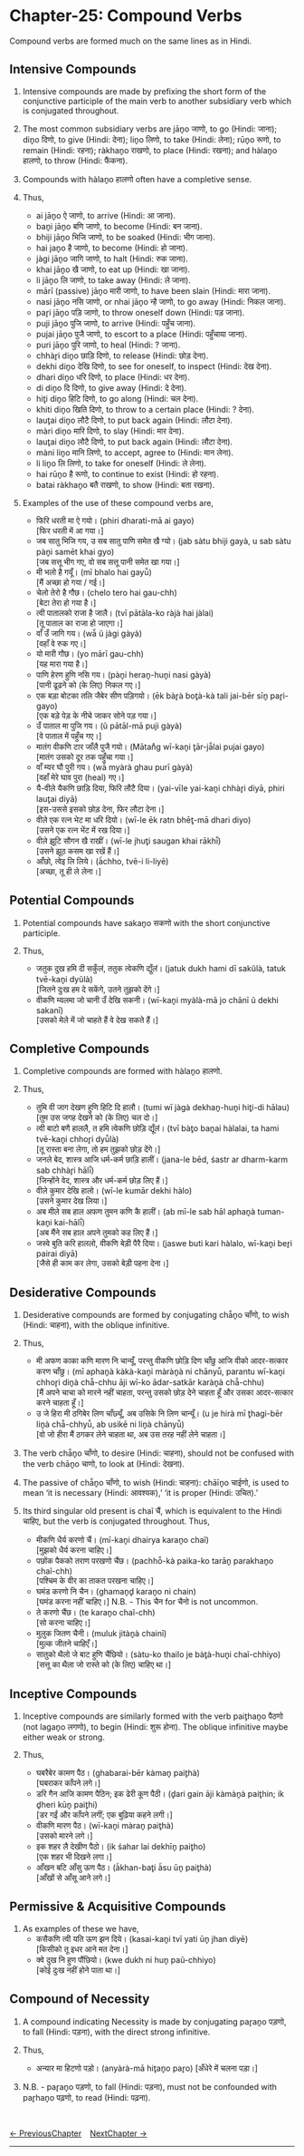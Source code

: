 # Chapter-25: Compound Verbs
Compound verbs are formed much on the same lines as in Hindi.

## Intensive Compounds

1. Intensive compounds are made by prefixing the short form of the conjunctive participle of the main verb to another subsidiary verb which is conjugated throughout.

2. The most common subsidiary verbs are jān̥o जाणो, to go (Hindi: जाना); din̥o दिणो, to give (Hindi: देना); lin̥o लिणो, to take (Hindi: लेना); rūn̥o रूणो, to remain (Hindi: रहना); ràkhan̥o राखणो, to place (Hindi: रखना); and hàlan̥o हालणो, to throw (Hindi: फैंकना).

3. Compounds with hàlan̥o हालणो often have a completive sense.

4. Thus,
   - ai jān̥o ऐ जाणो, to arrive (Hindi: आ जाना).
   - ban̥i jān̥o बणि जाणो, to become (Hindi: बन जाना).
   - bhiji jān̥o भिजि जाणो, to be soaked (Hindi: भीग जाना).
   - hai jan̥o है जाणो, to become (Hindi: हो जाना).
   - jàgi jān̥o जागि जाणो, to halt (Hindi: रुक जाना).
   - khai jān̥o खै जाणो, to eat up (Hindi: खा जाना).
   - li jān̥o लि जाणो, to take away (Hindi: ले जाना).
   - mārī (passive) jān̥o मारी जाणो, to have been slain (Hindi: मारा जाना).
   - nasi jān̥o नसि जाणो, or nhai jān̥o न्है जाणो, to go away (Hindi: निकल जाना).
   - par̥i jān̥o पड़ि जाणो, to throw oneself down (Hindi: पड़ जाना).
   - puji jān̥o पुजि जाणो, to arrive (Hindi: पहुँच जाना).
   - pujai jān̥o पुजै जाणो, to escort to a place (Hindi: पहुँचाया जाना).
   - puri jān̥o पुरि जाणो, to heal (Hindi: ? जाना).
   - chhàr̥i din̥o छाड़ि दिणो, to release (Hindi: छोड़ देना).
   - dekhi din̥o देखि दिणो, to see for oneself, to inspect (Hindi: देख देना).
   - dhari din̥o धरि दिणो, to place (Hindi: धर देना).
   - di din̥o दि दिणो, to give away (Hindi: दे देना).
   - hit̥i din̥o हिटि दिणो, to go along (Hindi: चल देना).
   - khiti din̥o खिति दिणो, to throw to a certain place (Hindi: ? देना).
   - laut̥ai din̥o लौटै दिणो, to put back again (Hindi: लौटा देना).
   - màri din̥o मारि दिणो, to slay (Hindi: मार देना).
   - laut̥ai din̥o लौटै दिणो, to put back again (Hindi: लौटा देना).
   - màni lin̥o मानि लिणो, to accept, agree to (Hindi: मान लेना).
   - li lin̥o लि लिणो, to take for oneself (Hindi: ले लेना).
   - hai rūn̥o है रूणो, to continue to exist (Hindi: हो रहना).
   - batai ràkhan̥o बतै राखणो, to show (Hindi: बता रखना).

5. Examples of the use of these compound verbs are,
   - फिरि धरती मा ऐ गयो। (phiri dharati-mā ai gayo)<br>
   [फिर धरती में आ गया।]
   - जब सातु भिजि गय, उ सब सातु पाणि समेत खै ग्यो। (jab sàtu bhiji gayà, u sab sàtu pàn̥i samēt khai gyo)<br>
   [जब सत्तू भीग गए, वो सब सत्तू पानी समेत खा गया।]
   - मी भलो है गयूँ। (mī bhalo hai gayū̃)<br>
   [मैं अच्छा हो गया / गई।]
   - चेलो तेरो है गौछ। (chelo tero hai gau-chh)<br>
   [बेटा तेरा हो गया है।]
   - त्वी पातालको राजा है जालै। (tvī pātāla-ko ràjà hai jàlai)<br>
   [तू पाताल का राजा हो जाएगा।]
   - वाँ उँ जागि गय। (wā̃ ũ jàgi gàyà)<br>
   [वहाँ वे रुक गए।]
   - यो मारी गौछ। (yo mārī gau-chh)<br>
   [यह मारा गया है।]
   - पाणि हेरण हुणि नसि गय। (pàn̥i heran̥-hun̥i nasi gàyà)<br>
   [पानी ढूढने को (के लिए) निकल गए।]
   - एक बड़ा बोटका तलि जैबेर सीण पड़िगयो। (ēk bàr̥à bot̥à-kà tali jai-bēr sīn̥ par̥i-gayo)<br>
   [एक बड़े पेड़ के नीचे जाकर सोने पड़ गया।]
   - उँ पाताल मा पुजि गय। (ũ pātāl-mā puji gàyà)<br>
   [वे पाताल में पहुँच गए।]
   - मातंग वीकणि टार जाँलै पुजै गयो। (Mātan̊g wī-kan̥i t̥ār-jā̃lai pujai gayo)<br>
   [मातंग उसको दूर तक पहुँचा गया।]
   - वाँ म्यर घौ पुरी गय। (wā̃ myàrà ghau purī gàyà)<br>
   [वहाँ मेरे घाव पुरा (heal) गए।]
   - यै-वीले यैकणि छाड़ि दिया, फिरि लौटै दिया। (yai-vīle yai-kan̥i chhàr̥i diyā, phiri laut̥ai diyā)<br>
   [इस-उससे इसको छोड़ देना, फिर लौटा देना।]
   - वीले एक रत्न भेट मा धरि दियो। (wī-le ēk ratn bhēt̥-mā dhari diyo)<br>
   [उसने एक रत्न भेंट में रख दिया।]
   - वीले झूटि सौगन खै राखीं। (wī-le jhut̥i saugan khai rākhī̃)<br>
   [उसने झूठ कसम खा रखें हैं।]
   - आँछो, त्वेइ लि लिये। (à̃chho, tvē-i li-liyē)<br>
   [अच्छा, तू ही ले लेना।]

## Potential Compounds

1. Potential compounds have sakan̥o सकणो with the short conjunctive participle.

2. Thus,
   - जतुक दुख हमि दी सकुँलऺ, ततुक त्वेकणि द्युँलऺ। (jatuk dukh hami dī sakũlà, tatuk tvē-kan̥i dyũlà)<br>
   [जितने दुःख हम दे सकेंगे, उतने तुझको देंगे।]
   - वीकणि म्यलमा जो चानी उँ देखि सकनी। (wī-kan̥i myàlà-mā jo chānī ũ dekhi sakanī)<br>
   [उसको मेले में जो चाहते हैं वे देख सकते हैं।]

## Completive Compounds

1. Completive compounds are formed with hàlan̥o हालणो.

2. Thus,
   - तुमि वी जाग देखण हुणि हिटि दि हालौ। (tumi wī jàgà dekhan̥-hun̥i hit̥i-di hālau)<br>
   [तुम उस जगह देखने को (के लिए) चल दो।]
   - त्वी बाटो बणै हाललै, त हमि त्वेकणि छोड़ि द्यूँलऺ। (tvī bàt̥o ban̥ai hàlalai, ta hami tvē-kan̥i chhor̥i dyū̃là)<br>
   [तू रास्ता बना लेगा, तो हम तुझको छोड़ देंगे।]
   - जनले बेद, शास्त्र आजि धर्म-कर्म छाड़ि हालीं। (jana-le bēd, śastr ar dharm-karm sab chhàr̥i hālī̃)<br>
   [जिन्होंने वेद, शास्त्र और धर्म-कर्म छोड़ लिए हैं।]
   - वीले कुमार देखि हालो। (wī-le kumār dekhi hàlo)<br>
   [उसने कुमार देख लिया।]
   - अब मीले सब हाल अफण तुमन कणि कै हालीं। (ab mī-le sab hāl aphan̥à tuman-kan̥i kai-hālī̃)<br>
   [अब मैंने सब हाल अपने तुमको कह लिए हैं।]
   - जस्वे बुति करि हाललो, वीकणि बेड़ी पैरै दिया। (jaswe buti kari hàlalo, wī-kan̥i ber̥i pairai diyā)<br>
   [जैसे ही काम कर लेगा, उसको बेड़ी पहना देना।]

## Desiderative Compounds

1. Desiderative compounds are formed by conjugating chā̃n̥o चाँणो, to wish (Hindi: चाहना), with the oblique infinitive.

2. Thus,
   - मी अफण काका कणि मारण नि चान्यूँ, परन्तु वीकणि छोड़ि दिण चाँछु आजि वीको आदर-सत्कार करण चाँछु। (mī aphan̥à kàkà-kan̥i màràn̥à ni chānyū̃, parantu wī-kan̥i chhor̥i din̥à chā̃-chhu āji wī-ko ādar-satkār karàn̥à chā̃-chhu)<br>
   [मैं अपने चाचा को मारने नहीं चाहता, परन्तु उसको छोड़ देने चाहता हूँ और उसका आदर-सत्कार करने चाहता हूँ।]
   - उ जे हिरा मी ठगिबेर लिण चाँछ्यूँ, अब उसिके नि लिण चान्यूँ। (u je hirà mī t̥hagi-bēr lin̥à chā̃-chhyū̃, ab usikē ni lin̥à chānyū̃)<br>
   [वो जो हीरा मैं ठगकर लेने चाहता था, अब उस तरह नहीं लेने चाहता।]

3. The verb chā̃n̥o चाँणो, to desire (Hindi: चाहना), should not be confused with the verb chān̥o चाणो, to look at (Hindi: देखना).

4. The passive of chā̃n̥o चाँणो, to wish (Hindi: चाहना): chāīn̥o चाईणो, is used to mean ‘it is necessary (Hindi: आवश्यक),’ ‘it is proper (Hindi: उचित).’

5. Its third singular old present is chaĩ चैं, which is equivalent to the Hindi चाहिए, but the verb is conjugated throughout. Thus,
   - मीकणि धैर्य करणो चैं। (mī-kan̥i dhairya karan̥o chaĩ)<br>
   [मुझको धैर्य करना चाहिए।]
   - पछोंक पैकको तराण परखणो चैंछ। (pachhō̃-kà paika-ko tarān̥ parakhan̥o chaĩ-chh)<br>
   [पश्चिम के वीर का ताकत परखना चाहिए।]
   - घमंड करणो नि चैन। (ghaman̥d̥ karan̥o ni chain)<br>
   [घमंड करना नहीं चाहिए।] N.B. - This चैन for चैनो is not uncommon.
   - ते करणो चैंछ। (te karan̥o chaĩ-chh)<br>
   [सो करना चाहिए।]
   - मुलुक जितण चैनी। (muluk jitàn̥à chainī)<br>
   [मुल्क जीतने चाहिएँ।]
   - सातुको थैलो जे बाट हुणि चैंछियो। (sàtu-ko thailo je bàt̥à-hun̥i chaĩ-chhiyo)<br>
   [सत्तू का थैला जो रास्ते को (के लिए) चाहिए था।]

## Inceptive Compounds

1. Inceptive compounds are similarly formed with the verb pait̥han̥o पैठणो (not lagan̥o लगणो), to begin (Hindi: शुरू होना). The oblique infinitive maybe either weak or strong.

2. Thus,
   - घबरैबेर कामण पैठ। (ghabarai-bēr kàman̥ pait̥hà)<br>
   [घबराकर काँपने लगे।]
   - डरि गैन आजि कामण पैठिन; इक ढेरी कूण पैठी। (d̥ari gain āji kàmàn̥à pait̥hin; ik d̥heri kūn̥ pait̥hi)<br>
   [डर गईं और काँपने लगीं; एक बुढ़िया कहने लगी।]
   - वीकणि मारण पैठ। (wī-kan̥i màran̥ pait̥hà)<br>
   [उसको मारने लगे।]
   - इक शहर लै देखीण पैठो। (ik śahar lai dekhīn̥ pait̥ho)<br>
   [एक शहर भी दिखने लगा।]
   - आँखन बटि आँसु ऊण पैठ। (à̃khan-bat̥i à̃su ūn̥ pait̥hà)<br>
   [आँखों से आँसू आने लगे।]

## Permissive & Acquisitive Compounds

1. As examples of these we have,
   - कसैकणि त्वी यति ऊण झन दिये। (kasai-kan̥i tvī yati ūn̥ jhan diyē)<br>
   [किसीको तू इधर आने मत देना।]
   - क्वे दुख नि हुण पौंछियो। (kwe dukh ni hun̥ paũ-chhiyo)<br>
   [कोई दुःख नहीं होने पाता था।]

## Compound of Necessity

1. A compound indicating Necessity is made by conjugating par̥an̥o पड़णो, to fall (Hindi: पड़ना), with the direct strong infinitive.

2. Thus,
   - अन्यार मा हिटणो पड़ो। (anyàrà-mā hit̥an̥o par̥o)
   [अँधेरे में चलना पड़ा।]

3. N.B. - par̥an̥o पड़णो, to fall (Hindi: पड़ना), must not be confounded with par̥han̥o पढ़णो, to read (Hindi: पढ़ना).

<br>

[<- PreviousChapter](/major/24_PassivesCausals.md) &ensp; [NextChapter ->](/major/26_Indeclinables.md)

---